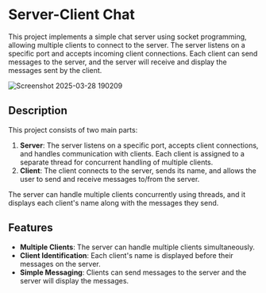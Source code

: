 # Server-Client Chat

This project implements a simple chat server using socket programming, allowing multiple clients to connect to the server. The server listens on a specific port and accepts incoming client connections. Each client can send messages to the server,
and the server will receive and display the messages sent by the client.

![Screenshot 2025-03-28 190209](https://github.com/user-attachments/assets/93a9cd9d-e4ac-4872-afee-e2a8649628bf)

## Description


This project consists of two main parts:

1. **Server**: The server listens on a specific port, accepts client connections, and handles communication with clients. Each client is assigned to a separate thread for concurrent handling of multiple clients.
2. **Client**: The client connects to the server, sends its name, and allows the user to send and receive messages to/from the server.

The server can handle multiple clients concurrently using threads, and it displays each client's name along with the messages they send.

## Features

- **Multiple Clients**: The server can handle multiple clients simultaneously.
- **Client Identification**: Each client's name is displayed before their messages on the server.
- **Simple Messaging**: Clients can send messages to the server and the server will display the messages.


